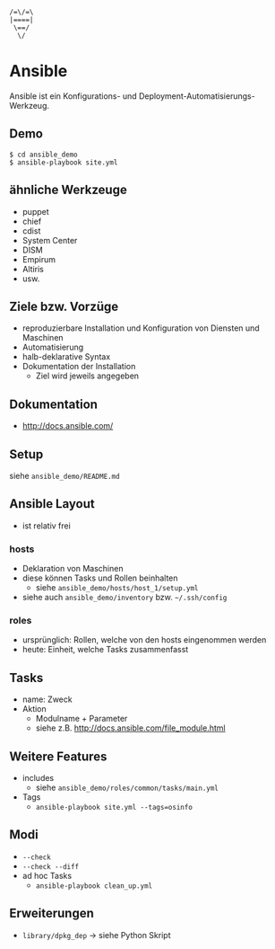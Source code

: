 ```
/=\/=\
|====|
 \==/
  \/
```
Ansible
=======

Ansible ist ein Konfigurations- und Deployment-Automatisierungs-Werkzeug.

Demo
----

    $ cd ansible_demo
    $ ansible-playbook site.yml

ähnliche Werkzeuge
------------------

* puppet
* chief
* cdist
* System Center
* DISM
* Empirum
* Altiris
* usw.

Ziele bzw. Vorzüge
------------------

* reproduzierbare Installation und Konfiguration von Diensten und Maschinen
* Automatisierung
* halb-deklarative Syntax
* Dokumentation der Installation
  * Ziel wird jeweils angegeben

Dokumentation
-------------

* http://docs.ansible.com/

Setup
-----

siehe `ansible_demo/README.md`

Ansible Layout
--------------

* ist relativ frei

### hosts

* Deklaration von Maschinen
* diese können Tasks und Rollen beinhalten
  * siehe `ansible_demo/hosts/host_1/setup.yml`
* siehe auch `ansible_demo/inventory` bzw. `~/.ssh/config`

### roles

* ursprünglich: Rollen, welche von den hosts eingenommen werden
* heute: Einheit, welche Tasks zusammenfasst

Tasks
-----

* name: Zweck
* Aktion
  * Modulname + Parameter
  * siehe z.B. http://docs.ansible.com/file_module.html

Weitere Features
----------------

* includes
  * siehe `ansible_demo/roles/common/tasks/main.yml`
* Tags
  * `ansible-playbook site.yml --tags=osinfo`

Modi
----
* `--check`
* `--check --diff`
* ad hoc Tasks
  * `ansible-playbook clean_up.yml`

Erweiterungen
-------------
* `library/dpkg_dep` -> siehe Python Skript
